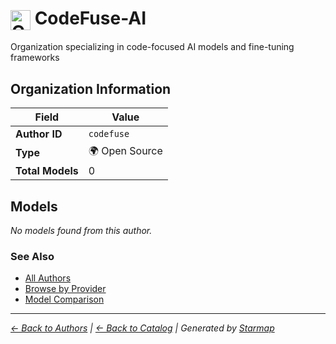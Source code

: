 # <img src="https://raw.githubusercontent.com/agentstation/starmap/master/internal/embedded/logos/codefuse.svg" alt="CodeFuse-AI" width="32" height="32" style="vertical-align: middle;"> CodeFuse-AI
  
  
  
Organization specializing in code-focused AI models and fine-tuning frameworks
  
  
## Organization Information
  
| Field | Value |
|---------|---------|
| **Author ID** | `codefuse` |
| **Type** | 🌍 Open Source |
| **Total Models** | 0 |

  
## Models
  
*No models found from this author.*
  
### See Also
  
- [All Authors](../)
- [Browse by Provider](../../providers/)
- [Model Comparison](../../models/)
  
---
*_[← Back to Authors](../) | [← Back to Catalog](../../) | Generated by [Starmap](https://github.com/agentstation/starmap)_*